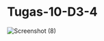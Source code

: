 # Tugas-10-D3-4
![Screenshot (8)](https://user-images.githubusercontent.com/58911168/87537491-e1a81480-c6c4-11ea-9996-47fd0f45459e.png)


